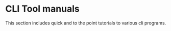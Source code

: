 # CLI Tool manuals

This section includes quick and to the point tutorials to various cli programs.
